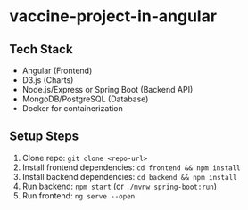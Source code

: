 # vaccine-project-in-angular



## Tech Stack
- Angular (Frontend)
- D3.js (Charts)
- Node.js/Express or Spring Boot (Backend API)
- MongoDB/PostgreSQL (Database)
- Docker for containerization

## Setup Steps
1. Clone repo: `git clone <repo-url>`
2. Install frontend dependencies: `cd frontend && npm install`
3. Install backend dependencies: `cd backend && npm install`
4. Run backend: `npm start` (or `./mvnw spring-boot:run`)
5. Run frontend: `ng serve --open`


